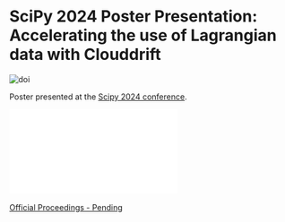 # SciPy 2024 Poster Presentation: Accelerating the use of Lagrangian data with Clouddrift

![doi](https://zenodo.org/badge/DOI/10.5281/zenodo.13657068.svg)

Poster presented at the [Scipy 2024 conference](https://www.scipy2024.scipy.org/).

![Poster](./scipy-2024-clouddrift-poster-v1.pdf)

[Official Proceedings - Pending](https://github.com/scipy-conference/scipy_proceedings/pull/1020)

